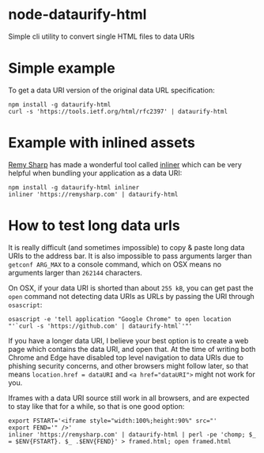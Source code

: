 # node-dataurify-html
Simple cli utility to convert single HTML files to data URIs

# Simple example
To get a data URI version of the original data URL specification:

    npm install -g dataurify-html
    curl -s 'https://tools.ietf.org/html/rfc2397' | dataurify-html

# Example with inlined assets
[Remy Sharp](https://github.com/remy) has made a wonderful tool called [inliner](https://github.com/remy/inliner) which can be very helpful when bundling your application as a data URI:

    npm install -g dataurify-html inliner
    inliner 'https://remysharp.com' | dataurify-html

# How to test long data urls
It is really difficult (and sometimes impossible) to copy & paste long data URIs to the address bar. It is also impossible to pass arguments larger than `getconf ARG_MAX` to a console command, which on OSX means no arguments larger than `262144` characters.

On OSX, if your data URI is shorted than about `255 kB`, you can get past the `open` command not detecting data URIs as URLs by passing the URI through `osascript`:

    osascript -e 'tell application "Google Chrome" to open location "'`curl -s 'https://github.com' | dataurify-html`'"'

If you have a longer data URI, I believe your best option is to create a web page which contains the data URI, and open that. At the time of writing both Chrome and Edge have disabled top level navigation to data URIs due to phishing security concerns, and other browsers might follow later, so that means `location.href = dataURI` and `<a href="dataURI">` might not work for you.

Iframes with a data URI source still work in all browsers, and are expected to stay like that for a while, so that is one good option:

    export FSTART='<iframe style="width:100%;height:90%" src="'
    export FEND='" />'
    inliner 'https://remysharp.com' | dataurify-html | perl -pe 'chomp; $_ = $ENV{FSTART}. $_ .$ENV{FEND}' > framed.html; open framed.html
